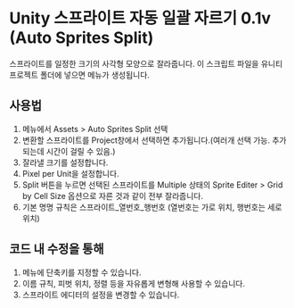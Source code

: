 # Unity 스프라이트 자동 일괄 자르기 0.1v (Auto Sprites Split)

스프라이트를 일정한 크기의 사각형 모양으로 잘라줍니다.
이 스크립트 파일을 유니티 프로젝트 폴더에 넣으면 메뉴가 생성됩니다.

## 사용법

1. 메뉴에서 Assets > Auto Sprites Split 선택
2. 변환할 스프라이트를 Project창에서 선택하면 추가됩니다.(여러개 선택 가능. 추가되는데 시간이 걸릴 수 있음.)
3. 잘라낼 크기를 설정합니다.
4. Pixel per Unit을 설정합니다.
5. Split 버튼을 누르면 선택된 스프라이트를 Multiple 상태의 Sprite Editer > Grid by Cell Size 옵션으로 자른 것과 같이 전부 잘라줍니다.
6. 기본 명명 규칙은 스프라이트_열번호_행번호 (열번호는 가로 위치, 행번호는 세로 위치)

## 코드 내 수정을 통해

1. 메뉴에 단축키를 지정할 수 있습니다.
2. 이름 규칙, 피벗 위치, 정렬 등을 자유롭게 변형해 사용할 수 있습니다.
3. 스프라이트 에디터의 설정을 변경할 수 있습니다.
